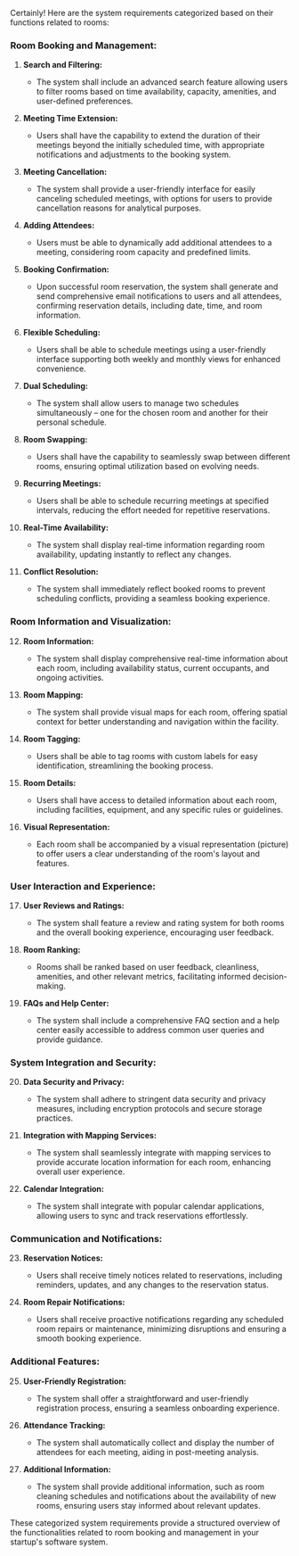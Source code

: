 Certainly! Here are the system requirements categorized based on their functions related to rooms:

### **Room Booking and Management:**
1. **Search and Filtering:**
   - The system shall include an advanced search feature allowing users to filter rooms based on time availability, capacity, amenities, and user-defined preferences.

2. **Meeting Time Extension:**
   - Users shall have the capability to extend the duration of their meetings beyond the initially scheduled time, with appropriate notifications and adjustments to the booking system.

3. **Meeting Cancellation:**
   - The system shall provide a user-friendly interface for easily canceling scheduled meetings, with options for users to provide cancellation reasons for analytical purposes.

4. **Adding Attendees:**
   - Users must be able to dynamically add additional attendees to a meeting, considering room capacity and predefined limits.

5. **Booking Confirmation:**
   - Upon successful room reservation, the system shall generate and send comprehensive email notifications to users and all attendees, confirming reservation details, including date, time, and room information.

6. **Flexible Scheduling:**
   - Users shall be able to schedule meetings using a user-friendly interface supporting both weekly and monthly views for enhanced convenience.

7. **Dual Scheduling:**
   - The system shall allow users to manage two schedules simultaneously – one for the chosen room and another for their personal schedule.

8. **Room Swapping:**
   - Users shall have the capability to seamlessly swap between different rooms, ensuring optimal utilization based on evolving needs.

9. **Recurring Meetings:**
   - Users shall be able to schedule recurring meetings at specified intervals, reducing the effort needed for repetitive reservations.

10. **Real-Time Availability:**
    - The system shall display real-time information regarding room availability, updating instantly to reflect any changes.

11. **Conflict Resolution:**
    - The system shall immediately reflect booked rooms to prevent scheduling conflicts, providing a seamless booking experience.

### **Room Information and Visualization:**
12. **Room Information:**
    - The system shall display comprehensive real-time information about each room, including availability status, current occupants, and ongoing activities.

13. **Room Mapping:**
    - The system shall provide visual maps for each room, offering spatial context for better understanding and navigation within the facility.

14. **Room Tagging:**
    - Users shall be able to tag rooms with custom labels for easy identification, streamlining the booking process.

15. **Room Details:**
    - Users shall have access to detailed information about each room, including facilities, equipment, and any specific rules or guidelines.

16. **Visual Representation:**
    - Each room shall be accompanied by a visual representation (picture) to offer users a clear understanding of the room's layout and features.

### **User Interaction and Experience:**
17. **User Reviews and Ratings:**
    - The system shall feature a review and rating system for both rooms and the overall booking experience, encouraging user feedback.

18. **Room Ranking:**
    - Rooms shall be ranked based on user feedback, cleanliness, amenities, and other relevant metrics, facilitating informed decision-making.

19. **FAQs and Help Center:**
    - The system shall include a comprehensive FAQ section and a help center easily accessible to address common user queries and provide guidance.

### **System Integration and Security:**
20. **Data Security and Privacy:**
    - The system shall adhere to stringent data security and privacy measures, including encryption protocols and secure storage practices.

21. **Integration with Mapping Services:**
    - The system shall seamlessly integrate with mapping services to provide accurate location information for each room, enhancing overall user experience.

22. **Calendar Integration:**
    - The system shall integrate with popular calendar applications, allowing users to sync and track reservations effortlessly.

### **Communication and Notifications:**
23. **Reservation Notices:**
    - Users shall receive timely notices related to reservations, including reminders, updates, and any changes to the reservation status.

24. **Room Repair Notifications:**
    - Users shall receive proactive notifications regarding any scheduled room repairs or maintenance, minimizing disruptions and ensuring a smooth booking experience.

### **Additional Features:**
25. **User-Friendly Registration:**
    - The system shall offer a straightforward and user-friendly registration process, ensuring a seamless onboarding experience.

26. **Attendance Tracking:**
    - The system shall automatically collect and display the number of attendees for each meeting, aiding in post-meeting analysis.

27. **Additional Information:**
    - The system shall provide additional information, such as room cleaning schedules and notifications about the availability of new rooms, ensuring users stay informed about relevant updates.

These categorized system requirements provide a structured overview of the functionalities related to room booking and management in your startup's software system.